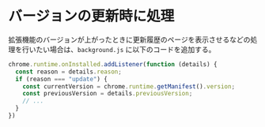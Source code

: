 # バージョンの更新時に処理

拡張機能のバージョンが上がったときに更新履歴のページを表示させるなどの処理を行いたい場合は、`background.js` に以下のコードを追加する。

```js
chrome.runtime.onInstalled.addListener(function (details) {
  const reason = details.reason;
  if (reason === "update") {
    const currentVersion = chrome.runtime.getManifest().version;
    const previousVersion = details.previousVersion;
    // ...
  }
})
```
